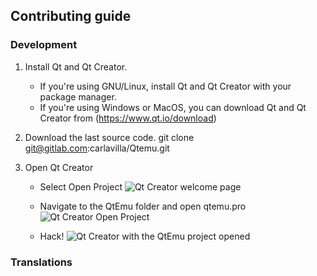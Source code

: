 ## Contributing guide

### Development

1. Install Qt and Qt Creator.
    * If you're using GNU/Linux, install Qt and Qt Creator with your package manager.
    * If you're using Windows or MacOS, you can download Qt  and Qt Creator from (https://www.qt.io/download)

2. Download the last source code.
    git clone git@gitlab.com:carlavilla/Qtemu.git

3. Open Qt Creator
    * Select Open Project
    ![Qt Creator welcome page](img/https://gitlab.com/carlavilla/Qtemu/blob/master/images/qt_creator_manual/qt_creator_1.png)

    * Navigate to the QtEmu folder and open qtemu.pro
    ![Qt Creator Open Project](img/https://gitlab.com/carlavilla/Qtemu/blob/master/images/qt_creator_manual/qt_creator_2.png)

    * Hack!
    ![Qt Creator with the QtEmu project opened](img/https://gitlab.com/carlavilla/Qtemu/blob/master/images/qt_creator_manual/qt_creator_3.png)

### Translations
